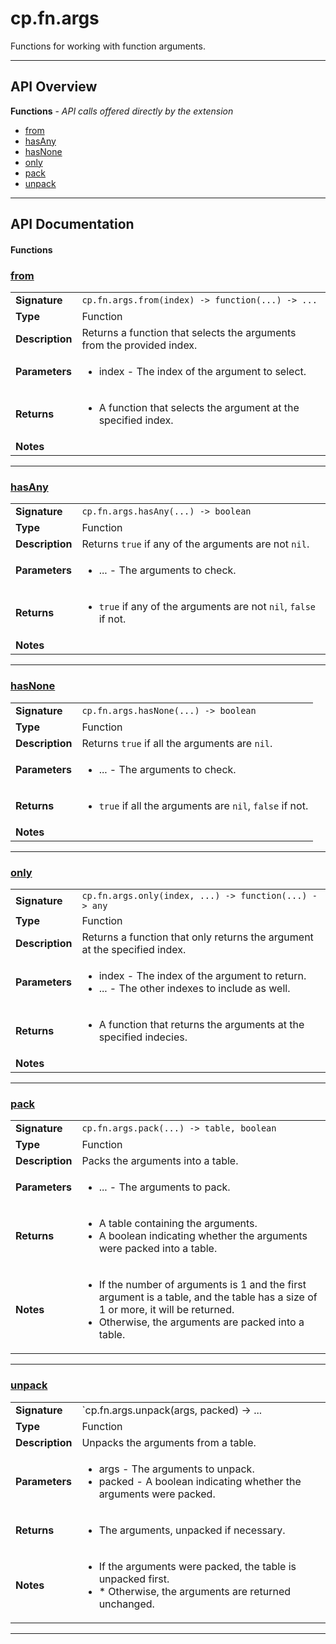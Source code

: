 # cp.fn.args

Functions for working with function arguments.

---

## API Overview
**Functions** - _API calls offered directly by the extension_
 * [from](#from)
 * [hasAny](#hasany)
 * [hasNone](#hasnone)
 * [only](#only)
 * [pack](#pack)
 * [unpack](#unpack)


---

## API Documentation

#### Functions


### [from](#from)

|                                             |                                                                                     |
| --------------------------------------------|-------------------------------------------------------------------------------------|
| **Signature**                               | `cp.fn.args.from(index) -> function(...) -> ...`                                                                    |
| **Type**                                    | Function                                                                     |
| **Description**                             | Returns a function that selects the arguments from the provided index.                                                                     |
| **Parameters**                              | <ul><li>index - The index of the argument to select.</li></ul> |
| **Returns**                                 | <ul><li>A function that selects the argument at the specified index.</li></ul>          |
| **Notes**                                   | <ul></ul> |

---


### [hasAny](#hasany)

|                                             |                                                                                     |
| --------------------------------------------|-------------------------------------------------------------------------------------|
| **Signature**                               | `cp.fn.args.hasAny(...) -> boolean`                                                                    |
| **Type**                                    | Function                                                                     |
| **Description**                             | Returns `true` if any of the arguments are not `nil`.                                                                     |
| **Parameters**                              | <ul><li>... - The arguments to check.</li></ul> |
| **Returns**                                 | <ul><li>`true` if any of the arguments are not `nil`, `false` if not.</li></ul>          |
| **Notes**                                   | <ul></ul> |

---


### [hasNone](#hasnone)

|                                             |                                                                                     |
| --------------------------------------------|-------------------------------------------------------------------------------------|
| **Signature**                               | `cp.fn.args.hasNone(...) -> boolean`                                                                    |
| **Type**                                    | Function                                                                     |
| **Description**                             | Returns `true` if all the arguments are `nil`.                                                                     |
| **Parameters**                              | <ul><li>... - The arguments to check.</li></ul> |
| **Returns**                                 | <ul><li>`true` if all the arguments are `nil`, `false` if not.</li></ul>          |
| **Notes**                                   | <ul></ul> |

---


### [only](#only)

|                                             |                                                                                     |
| --------------------------------------------|-------------------------------------------------------------------------------------|
| **Signature**                               | `cp.fn.args.only(index, ...) -> function(...) -> any`                                                                    |
| **Type**                                    | Function                                                                     |
| **Description**                             | Returns a function that only returns the argument at the specified index.                                                                     |
| **Parameters**                              | <ul><li>index - The index of the argument to return.</li><li>... - The other indexes to include as well.</li></ul> |
| **Returns**                                 | <ul><li>A function that returns the arguments at the specified indecies.</li></ul>          |
| **Notes**                                   | <ul></ul> |

---


### [pack](#pack)

|                                             |                                                                                     |
| --------------------------------------------|-------------------------------------------------------------------------------------|
| **Signature**                               | `cp.fn.args.pack(...) -> table, boolean`                                                                    |
| **Type**                                    | Function                                                                     |
| **Description**                             | Packs the arguments into a table.                                                                     |
| **Parameters**                              | <ul><li>... - The arguments to pack.</li></ul> |
| **Returns**                                 | <ul><li>A table containing the arguments.</li><li>A boolean indicating whether the arguments were packed into a table.</li></ul>          |
| **Notes**                                   | <ul><li>If the number of arguments is 1 and the first argument is a table, and the table has a size of 1 or more, it will be returned.</li><li>Otherwise, the arguments are packed into a table.</li></ul> |

---


### [unpack](#unpack)

|                                             |                                                                                     |
| --------------------------------------------|-------------------------------------------------------------------------------------|
| **Signature**                               | `cp.fn.args.unpack(args, packed) -> ... | table`                                                                    |
| **Type**                                    | Function                                                                     |
| **Description**                             | Unpacks the arguments from a table.                                                                     |
| **Parameters**                              | <ul><li>args - The arguments to unpack.</li><li>packed - A boolean indicating whether the arguments were packed.</li></ul> |
| **Returns**                                 | <ul><li>The arguments, unpacked if necessary.</li></ul>          |
| **Notes**                                   | <ul><li>If the arguments were packed, the table is unpacked first.</li><li>* Otherwise, the arguments are returned unchanged.</li></ul> |

---

